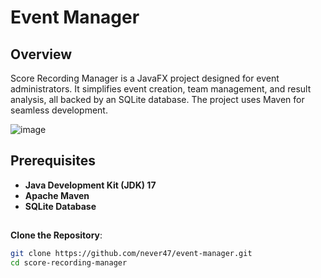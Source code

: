 # **Event Manager**

## Overview
Score Recording Manager is a JavaFX project designed for event administrators. It simplifies event creation, team management, and result analysis, all backed by an SQLite database. The project uses Maven for seamless development.

![image](https://github.com/never47/event-manager/assets/120058681/8e7ada4d-490a-4b33-9464-a6820e51d820)



## Prerequisites
- **Java Development Kit (JDK) 17**
- **Apache Maven**
- **SQLite Database**

##
**Clone the Repository**:
   ```bash
   git clone https://github.com/never47/event-manager.git
   cd score-recording-manager
